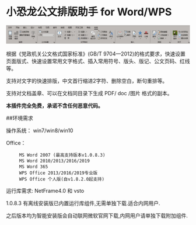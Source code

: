 # 小恐龙公文排版助手 for Word/WPS

![小恐龙公文排版助手](img/xklbanner.jpg "公文助手")

根据《党政机关公文格式国家标准》(GB/T 9704—2012)的格式要求，快速设置页面版式、快速设置常用文字格式、插入常用符号、版头、版记、公文页码、红线等。

支持对文字的快速排版，中文首行缩进2字符、删除空白，断句重排等。

支持对文档盖章、可以在文档同目录下生成 PDF/ doc /图片 格式的副本。


**本插件完全免费，承诺不含任何恶意代码。**

##环境需求

操作系统： win7/win8/win10

Office： 

         MS Word 2007 (最高支持版本v1.0.8.3)
         MS Word 2010/2013/2016/2019
         MS Word 365
         WPS Office 2013/2016/2019专业版
         WPS Office 个人版(自v1.8.2.0起支持)

运行库需求: NetFrame4.0 和 vsto

1.0.8.3 有离线安装版已内置运行库组件,无需单独下载.适合内网用户.

之后版本均为智能安装版会自动联网微软官网下载,内网用户请单独下载附加组件.



